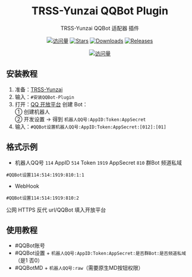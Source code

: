 <div align="center">

# TRSS-Yunzai QQBot Plugin

TRSS-Yunzai QQBot 适配器 插件

[![访问量](https://visitor-badge.glitch.me/badge?page_id=TimeRainStarSky.Yunzai-QQBot-Plugin&right_color=red&left_text=访%20问%20量)](https://github.com/TimeRainStarSky/Yunzai-QQBot-Plugin)
[![Stars](https://img.shields.io/github/stars/TimeRainStarSky/Yunzai-QQBot-Plugin?color=yellow&label=收藏)](../../stargazers)
[![Downloads](https://img.shields.io/github/downloads/TimeRainStarSky/Yunzai-QQBot-Plugin/total?color=blue&label=下载)](../../archive/main.tar.gz)
[![Releases](https://img.shields.io/github/v/release/TimeRainStarSky/Yunzai-QQBot-Plugin?color=green&label=发行版)](../../releases/latest)

[![访问量](https://profile-counter.glitch.me/TimeRainStarSky-Yunzai-QQBot-Plugin/count.svg)](https://github.com/TimeRainStarSky/Yunzai-QQBot-Plugin)

</div>

## 安装教程

1. 准备：[TRSS-Yunzai](../../../Yunzai)
2. 输入：`#安装QQBot-Plugin`
3. 打开：[QQ 开放平台](https://q.qq.com) 创建 Bot：  
① 创建机器人  
② 开发设置 → 得到 `机器人QQ号:AppID:Token:AppSecret`  
4. 输入：`#QQBot设置机器人QQ号:AppID:Token:AppSecret:[012]:[01]`

## 格式示例

- 机器人QQ号 `114` AppID `514` Token `1919` AppSecret `810` 群Bot 频道私域

```
#QQBot设置114:514:1919:810:1:1
```

- WebHook

```
#QQBot设置114:514:1919:810:2
```

公网 HTTPS 反代 url/QQBot 填入开放平台

## 使用教程

- #QQBot账号
- #QQBot设置 + `机器人QQ号:AppID:Token:AppSecret:是否群Bot:是否频道私域`（是1 否0）
- #QQBotMD + `机器人QQ号:raw`（需要原生MD按钮权限）
